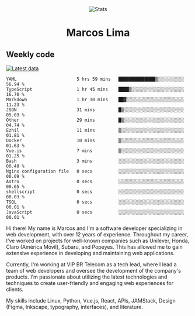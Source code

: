 <div align="center">
  <img src="https://user-images.githubusercontent.com/958723/207206099-04913a11-e77d-4b52-a9d3-5d702839508b.png" alt="Stats" />
  <h1>Marcos Lima</h1>
</div>

## Weekly code

[![Latest data](https://github.com/skvggor/skvggor/actions/workflows/main.yml/badge.svg)](https://github.com/skvggor/skvggor/actions/workflows/main.yml)

<!--START_SECTION:waka-->

```text
YAML                       5 hrs 59 mins   ██████████████▒░░░░░░░░░░   56.94 %
TypeScript                 1 hr 45 mins    ████▒░░░░░░░░░░░░░░░░░░░░   16.70 %
Markdown                   1 hr 10 mins    ██▓░░░░░░░░░░░░░░░░░░░░░░   11.23 %
JSON                       31 mins         █▒░░░░░░░░░░░░░░░░░░░░░░░   05.03 %
Other                      29 mins         █▒░░░░░░░░░░░░░░░░░░░░░░░   04.74 %
Ezhil                      11 mins         ▒░░░░░░░░░░░░░░░░░░░░░░░░   01.81 %
Docker                     10 mins         ▒░░░░░░░░░░░░░░░░░░░░░░░░   01.63 %
Vue.js                     7 mins          ▒░░░░░░░░░░░░░░░░░░░░░░░░   01.25 %
Bash                       3 mins          ░░░░░░░░░░░░░░░░░░░░░░░░░   00.49 %
Nginx configuration file   0 secs          ░░░░░░░░░░░░░░░░░░░░░░░░░   00.09 %
Astro                      0 secs          ░░░░░░░░░░░░░░░░░░░░░░░░░   00.05 %
shellscript                0 secs          ░░░░░░░░░░░░░░░░░░░░░░░░░   00.03 %
TSQL                       0 secs          ░░░░░░░░░░░░░░░░░░░░░░░░░   00.01 %
JavaScript                 0 secs          ░░░░░░░░░░░░░░░░░░░░░░░░░   00.01 %
```

<!--END_SECTION:waka-->

  <p>Hi there! My name is Marcos and I'm a software developer specializing in web development, with over 12 years of experience. Throughout my career, I've worked on projects for well-known companies such as Unilever, Honda, Claro (América Móvil), Subaru, and Popeyes. This has allowed me to gain extensive experience in developing and maintaining web applications.</p>
  
  <p>Currently, I'm working at VIP BR Telecom as a tech lead, where I lead a team of web developers and oversee the development of the company's products. I'm passionate about utilizing the latest technologies and techniques to create user-friendly and engaging web experiences for clients.</p>
  
  <p>My skills include Linux, Python, Vue.js, React, APIs, JAMStack, Design (Figma, Inkscape, typography, interfaces), and literature.</p>
<!-- </details> -->

<!-- <div align="center">
  <h2>🤖 Recent Code Activity</h2>
  <img width="500" src="https://github-readme-stats.vercel.app/api/wakatime?username=skvggor&hide_title=true&layout=compact&theme=transparent" alt="Wakatime Stats" />
</div>

<br>

<div align="center">
  <h2>📈 GitHub Stats</h2>
  <img width="500" src="https://github-readme-stats.vercel.app/api?username=skvggor&show_icons=true&theme=transparent&hide_title=true&count_private=true" alt="GitHub Stats" />
</div>
 -->
